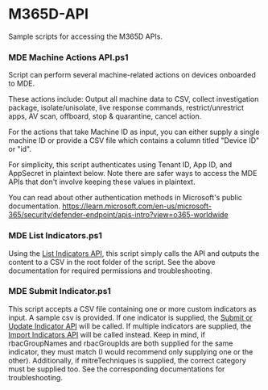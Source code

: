# M365D-API
Sample scripts for accessing the M365D APIs.

### MDE Machine Actions API.ps1
Script can perform several machine-related actions on devices onboarded to MDE.

These actions include: Output all machine data to CSV, collect investigation package, isolate/unisolate, live response commands, restrict/unrestrict apps, AV scan, offboard, stop & quarantine, cancel action.

For the actions that take Machine ID as input, you can either supply a single machine ID or provide a CSV file which contains a column titled "Device ID" or "id".

For simplicity, this script authenticates using Tenant ID, App ID, and AppSecret in plaintext below. Note there are safer ways to access the MDE APIs that don't involve keeping these values in plaintext.

You can read about other authentication methods in Microsoft's public documentation. https://learn.microsoft.com/en-us/microsoft-365/security/defender-endpoint/apis-intro?view=o365-worldwide

### MDE List Indicators.ps1
Using the [List Indicators API](https://learn.microsoft.com/en-us/defender-endpoint/api/get-ti-indicators-collection), this script simply calls the API and outputs the content to a CSV in the root folder of the script. See the above documentation for required permissions and troubleshooting.


### MDE Submit Indicator.ps1
This script accepts a CSV file containing one or more custom indicators as input. A sample csv is provided. If one indicator is supplied, the [Submit or Update Indicator API](https://learn.microsoft.com/en-us/defender-endpoint/api/post-ti-indicator) will be called. If multiple indicators are supplied, the [Import Indicators API](https://learn.microsoft.com/en-us/defender-endpoint/api/import-ti-indicators) will be called instead. Keep in mind, if rbacGroupNames and rbacGroupIds are both supplied for the same indicator, they must match (I would recommend only supplying one or the other). Additionally, if mitreTechniques is supplied, the correct category must be supplied too. See the corresponding documentations for troubleshooting.